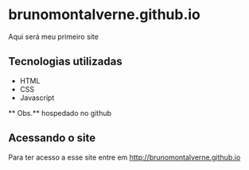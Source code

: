 # brunomontalverne.github.io
Aqui será meu primeiro site

## Tecnologias utilizadas
- HTML
- CSS
- Javascript

** Obs.** hospedado no github

## Acessando o site
Para ter acesso a esse site entre em <http://brunomontalverne.github.io>
